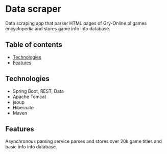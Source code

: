 ﻿# Data scraper
Data scraping app that parser HTML pages of Gry-Online.pl games encyclopedia and stores game info into database.

## Table of contents
* [Technologies](#technologies)
* [Features](#Features)

## Technologies
* Spring Boot, REST, Data
* Apache Tomcat
* jsoup
* Hibernate
* Maven

## Features
Asynchronous parsing service parses and stores over 20k game titles and basic info into database.
